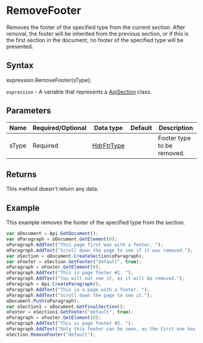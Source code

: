 # RemoveFooter

Removes the footer of the specified type from the current section. After removal, the footer will be inherited from 
the previous section, or if this is the first section in the document, no footer of the specified type will be presented.

## Syntax

expression.RemoveFooter(sType);

`expression` - A variable that represents a [ApiSection](../ApiSection.md) class.

## Parameters

| **Name** | **Required/Optional** | **Data type** | **Default** | **Description** |
| ------------- | ------------- | ------------- | ------------- | ------------- |
| sType | Required | [HdrFtrType](../../Enumeration/HdrFtrType.md) |  | Footer type to be removed. |

## Returns

This method doesn't return any data.

## Example

This example removes the footer of the specified type from the section.

```javascript
var oDocument = Api.GetDocument();
var oParagraph = oDocument.GetElement(0);
oParagraph.AddText("This page first was with a footer. ");
oParagraph.AddText("Scroll down the page to see if it was removed.");
var oSection = oDocument.CreateSection(oParagraph);
var oFooter = oSection.GetFooter("default", true);
oParagraph = oFooter.GetElement(0);
oParagraph.AddText("This is page footer #1. ");
oParagraph.AddText("You will not see it, as it will be removed.");
oParagraph = Api.CreateParagraph();
oParagraph.AddText("This is a page with a footer. ");
oParagraph.AddText("Scroll down the page to see it.");
oDocument.Push(oParagraph);
var oSection1 = oDocument.GetFinalSection();
oFooter = oSection1.GetFooter("default", true);
oParagraph = oFooter.GetElement(0);
oParagraph.AddText("This is page footer #2. ");
oParagraph.AddText("Only this footer can be seen, as the first one has been removed.");
oSection.RemoveFooter("default");
```
